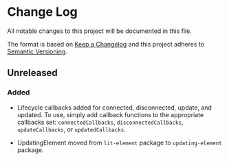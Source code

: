 # Change Log

All notable changes to this project will be documented in this file.

The format is based on [Keep a Changelog](http://keepachangelog.com/)
and this project adheres to [Semantic Versioning](http://semver.org/).

<!--
   PRs should document their user-visible changes (if any) in the
   Unreleased section, uncommenting the header as necessary.
-->

<!-- ## [x.y.z] - YYYY-MM-DD -->
<!-- ## Unreleased -->
<!-- ### Changed -->
<!-- ### Added -->
<!-- ### Removed -->
<!-- ### Fixed -->

## Unreleased

### Added

- Lifecycle callbacks added for connected, disconnected, update, and updated. To use, simply add callback functions to the appropriate callbacks set: `connectedCallbacks`, `disconnectedCallbacks`, `updateCallbacks`, or `updatedCallbacks`.

- UpdatingElement moved from `lit-element` package to `updating-element` package.
